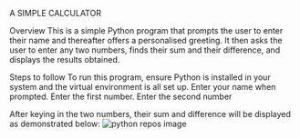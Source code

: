 A SIMPLE CALCULATOR

Overview
This is a simple Python program that prompts the user to enter their name and thereafter offers a personalised greeting. It then asks the user to enter any two numbers, finds their sum and their difference, and displays the results obtained.

Steps to follow
To run this program, ensure Python is installed in your system and the virtual environment is all set up.
Enter your name when prompted.
Enter the first number.
Enter the second number

After keying in the two numbers, their sum and difference will be displayed as demonstrated below: 
![python repos image](https://github.com/NeemaOgao/Assignment1/assets/146372125/d7d9a25b-6939-42fb-826e-8f37b38373fd)
